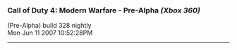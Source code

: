 ### Call of Duty 4: Modern Warfare - Pre-Alpha _(Xbox 360)_
(Pre-Alpha) build 328 nightly  
Mon Jun 11 2007 10:52:28PM 
 
---